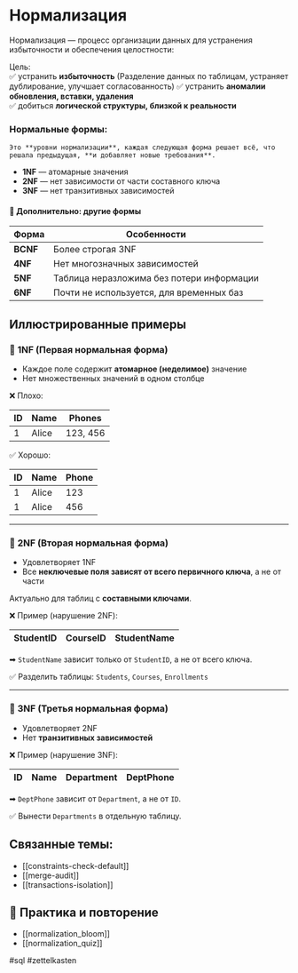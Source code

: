 # Нормализация

Нормализация — процесс организации данных для устранения избыточности и обеспечения целостности:

Цель:  
✅ устранить **избыточность** (Разделение данных по таблицам, устраняет дублирование, улучшает согласованность) 
✅ устранить **аномалии обновления, вставки, удаления**  
✅ добиться **логической структуры, близкой к реальности**
### Нормальные формы:
	Это **уровни нормализации**, каждая следующая форма решает всё, что решала предыдущая, **и добавляет новые требования**.
	
- **1NF** — атомарные значения
- **2NF** — нет зависимости от части составного ключа
- **3NF** — нет транзитивных зависимостей
#### 🔧 Дополнительно: другие формы

|Форма|Особенности|
|---|---|
|**BCNF**|Более строгая 3NF|
|**4NF**|Нет многозначных зависимостей|
|**5NF**|Таблица неразложима без потери информации|
|**6NF**|Почти не используется, для временных баз|



## Иллюстрированные примеры
### 🔸 **1NF (Первая нормальная форма)**

- Каждое поле содержит **атомарное (неделимое)** значение    
- Нет множественных значений в одном столбце    

❌ Плохо:

| ID  | Name  | Phones   |
| --- | ----- | -------- |
| 1   | Alice | 123, 456 |

✅ Хорошо:

|ID|Name|Phone|
|---|---|---|
|1|Alice|123|
|1|Alice|456|

---

### 🔸 **2NF (Вторая нормальная форма)**

- Удовлетворяет 1NF    
- Все **неключевые поля зависят от всего первичного ключа**, а не от части    

Актуально для таблиц с **составными ключами**.

❌ Пример (нарушение 2NF):

|StudentID|CourseID|StudentName|
|---|---|---|

➡ `StudentName` зависит только от `StudentID`, а не от всего ключа.

✅ Разделить таблицы: `Students`, `Courses`, `Enrollments`

---

### 🔸 **3NF (Третья нормальная форма)**

- Удовлетворяет 2NF    
- Нет **транзитивных зависимостей**    

❌ Пример (нарушение 3NF):

|ID|Name|Department|DeptPhone|
|---|---|---|---|

➡ `DeptPhone` зависит от `Department`, а не от `ID`.

✅ Вынести `Departments` в отдельную таблицу.

## Связанные темы:
- [[constraints-check-default]]
- [[merge-audit]]
- [[transactions-isolation]]

## 🔁 Практика и повторение
- [[normalization_bloom]]
- [[normalization_quiz]]

#sql #zettelkasten